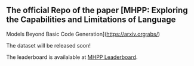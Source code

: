 ## The official Repo of the paper [MHPP: Exploring the Capabilities and Limitations of Language
Models Beyond Basic Code Generation](https://arxiv.org;abs/)

The dataset will be released soon!

The leaderboard is availalable at [MHPP Leaderboard](https://sparksofagi.github.io/MHPP/).
